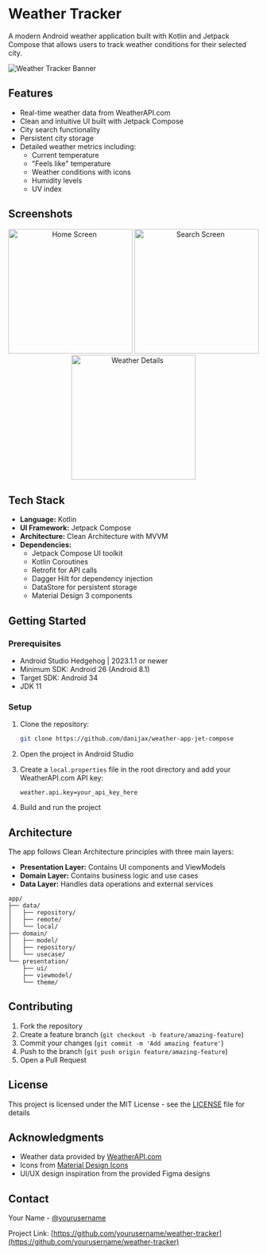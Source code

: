 # Weather Tracker

A modern Android weather application built with Kotlin and Jetpack Compose that allows users to track weather conditions for their selected city.

![Weather Tracker Banner](weather_tracker_banner.png)

## Features

- Real-time weather data from WeatherAPI.com
- Clean and intuitive UI built with Jetpack Compose
- City search functionality
- Persistent city storage
- Detailed weather metrics including:
  - Current temperature
  - "Feels like" temperature
  - Weather conditions with icons
  - Humidity levels
  - UV index

## Screenshots

<div align="center">
  <img src="screenshots/home_screen.png" alt="Home Screen" width="250"/>
  <img src="screenshots/search_screen.png" alt="Search Screen" width="250"/>
  <img src="screenshots/weather_details.png" alt="Weather Details" width="250"/>
</div>

## Tech Stack

- **Language:** Kotlin
- **UI Framework:** Jetpack Compose
- **Architecture:** Clean Architecture with MVVM
- **Dependencies:**
  - Jetpack Compose UI toolkit
  - Kotlin Coroutines
  - Retrofit for API calls
  - Dagger Hilt for dependency injection
  - DataStore for persistent storage
  - Material Design 3 components

## Getting Started

### Prerequisites

- Android Studio Hedgehog | 2023.1.1 or newer
- Minimum SDK: Android 26 (Android 8.1)
- Target SDK: Android 34
- JDK 11

### Setup

1. Clone the repository:
   ```bash
   git clone https://github.com/danijax/weather-app-jet-compose
   ```

2. Open the project in Android Studio

3. Create a `local.properties` file in the root directory and add your WeatherAPI.com API key:
   ```properties
   weather.api.key=your_api_key_here
   ```

4. Build and run the project

## Architecture

The app follows Clean Architecture principles with three main layers:

- **Presentation Layer:** Contains UI components and ViewModels
- **Domain Layer:** Contains business logic and use cases
- **Data Layer:** Handles data operations and external services

```
app/
├── data/
│   ├── repository/
│   ├── remote/
│   └── local/
├── domain/
│   ├── model/
│   ├── repository/
│   └── usecase/
└── presentation/
    ├── ui/
    ├── viewmodel/
    └── theme/
```

## Contributing

1. Fork the repository
2. Create a feature branch (`git checkout -b feature/amazing-feature`)
3. Commit your changes (`git commit -m 'Add amazing feature'`)
4. Push to the branch (`git push origin feature/amazing-feature`)
5. Open a Pull Request

## License

This project is licensed under the MIT License - see the [LICENSE](LICENSE) file for details

## Acknowledgments

- Weather data provided by [WeatherAPI.com](https://www.weatherapi.com/)
- Icons from [Material Design Icons](https://materialdesignicons.com/)
- UI/UX design inspiration from the provided Figma designs

## Contact

Your Name - [@yourusername](https://twitter.com/yourusername)

Project Link: [https://github.com/yourusername/weather-tracker](https://github.com/yourusername/weather-tracker)
